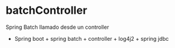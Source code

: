 # batchController
Spring Batch llamado desde un controller

* Spring boot + spring batch + controller + log4j2 + spring jdbc
